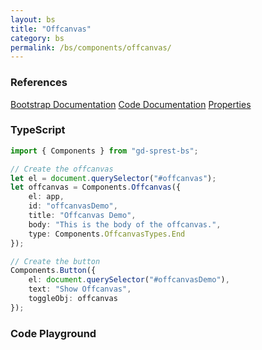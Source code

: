 ```yaml
---
layout: bs
title: "Offcanvas"
category: bs
permalink: /bs/components/offcanvas/
---
```


### References

<div class="bs">
    <div class="list-group">
        <a class="list-group-item list-group-item-action" href="https://getbootstrap.com/docs/5.1/components/offcanvas">Bootstrap Documentation</a>
        <a class="list-group-item list-group-item-action" href="/sprest-bs/modules/components_components.html#{{ page.title }}">Code Documentation</a>
        <a class="list-group-item list-group-item-action" href="/sprest-bs/interfaces/components_components.I{{ page.title }}Props.html">Properties</a>
    </div>
</div>

### TypeScript

```ts
import { Components } from "gd-sprest-bs";

// Create the offcanvas
let el = document.querySelector("#offcanvas");
let offcanvas = Components.Offcanvas({
    el: app,
    id: "offcanvasDemo",
    title: "Offcanvas Demo",
    body: "This is the body of the offcanvas.",
    type: Components.OffcanvasTypes.End
});

// Create the button
Components.Button({
    el: document.querySelector("#offcanvasDemo"),
    text: "Show Offcanvas",
    toggleObj: offcanvas
});
```

### Code Playground

<div id="playground" class="bs"></div>
<script type="text/javascript">
    // Wait for the page to load
    window.addEventListener("load", function() {
        // Create the code editor
        var editor = CodeEditor(document.getElementById("playground"), true, [
            '// Offcanvas elements should be added to the body',
            'var elOffcanvas = document.querySelector("#offcanvas-demo");',
            'if(elOffcanvas === null) {',
            '\telOffcanvas = document.createElement("div");',
            '\telOffcanvas.id = "offcanvas-demo";',
            '\tdocument.body.appendChild(elOffcanvas);',
            '}',
            '',
            '// Create the offcanvas',
            'var offcanvas = Components.Offcanvas({',
            '\tel: elOffcanvas,',
            '\tid: "offcanvasDemo",',
            '\ttitle: "Offcanvas Demo",',
            '\ttype: Components.OffcanvasTypes.End,',
            '\tonRenderBody: function(el) { el.innerHTML = "This is the body of the offcanvas."; }',
            '});',
            '',
            '// Create the button',
            'Components.Button({',
            '\tel: app,',
            '\ttoggleObj: offcanvas,',
            '\ttext: "Show Offcanvas",',
            '\ttype: Components.ButtonTypes.OutlinePrimary',
            '});',
       ].join('\n'));
    });
</script>